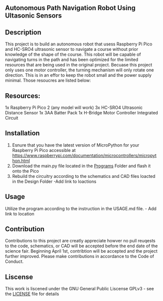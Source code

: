 ## Autonomous Path Navigation Robot Using Ultasonic Sensors

## Description

This project is to build an autonomous robot that usess Raspberry Pi Pico and HC-SRO4 ultrasonic sensor to navigate a course without prior knowledge of the shape of the course.
This robot will be capable of navigating turns in the path and has been optimized for the limited resources that are being used in the original project. 
Becuase this project only uses one motor controller, the turning mechanism will only rotate one direction. This is in an effor to keep the robot small and the power supply minimal. 
Those resoucres are listed below:

## Resources:

1x Raspberry Pi Pico 2 (any model will work)
3x HC-SRO4 Ultrasonic Distance Sensor
1x 3AA Batter Pack
1x H-Bridge Motor Controller Integrated Circuit

## Installation

1. Esnure that you have the latest version of MicroPython for your Raspberry Pi Pico accessible at https://www.raspberrypi.com/documentation/microcontrollers/micropython.html
2. Download the main.py file located in the [Programs](Programs) Folder and flash it onto the Pico
3. Rebuild the circuitry according to the schematics and CAD files loacted in the Design Folder -Add link to loactions

## Usage

Utilize the program according to the instruction in the USAGE.md file. - Add link to location

## Contribution

Contributions to this project are creatly appreciate howver no pull reuqests to the code, schematics, or CAD will be accepted before the end date of the science fair. Beginning April 1st, contribtion will be accepted and the project further improved. Please make contributions in accordance to the Code of Conduct.

## Liscense
This work is liscened under the GNU General Public Liscense GPLv3 - see the [LICENSE](LICENSE) file for details
